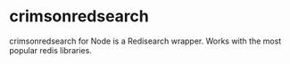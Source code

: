 # crimsonredsearch
crimsonredsearch for Node is a Redisearch wrapper. Works with the most popular redis libraries.
